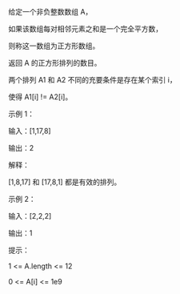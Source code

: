 给定一个非负整数数组 A，

如果该数组每对相邻元素之和是一个完全平方数，

则称这一数组为正方形数组。

返回 A 的正方形排列的数目。

两个排列 A1 和 A2 不同的充要条件是存在某个索引 i，

使得 A1[i] != A2[i]。

 

示例 1：

输入：[1,17,8]

输出：2

解释：

[1,8,17] 和 [17,8,1] 都是有效的排列。

示例 2：

输入：[2,2,2]

输出：1
 

提示：

1 <= A.length <= 12

0 <= A[i] <= 1e9